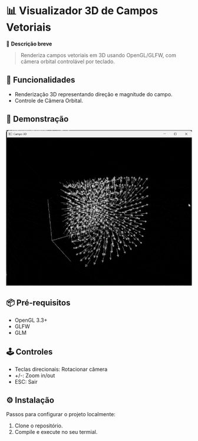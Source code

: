 # 📊 Visualizador 3D de Campos Vetoriais

🔹 **Descrição breve**  
  
> Renderiza campos vetoriais em 3D usando OpenGL/GLFW, com câmera orbital controlável por teclado.

## 🚀 **Funcionalidades**  
- Renderização 3D representando direção e magnitude do campo.
- Controle de Câmera Orbital.

## 🎥 Demonstração
![GIF do projeto](campo_gif.gif)

## 📦 **Pré-requisitos**  
- OpenGL 3.3+
- GLFW
- GLM

## 🕹️ **Controles**
- Teclas direcionais: Rotacionar câmera
- +/-: Zoom in/out
- ESC: Sair

## ⚙️ **Instalação**  
Passos para configurar o projeto localmente:  

1. Clone o repositório.
2. Compile e execute no seu termial.
    
